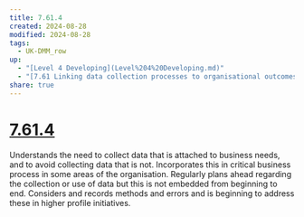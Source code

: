 ```yaml
---
title: 7.61.4
created: 2024-08-28
modified: 2024-08-28
tags:
  - UK-DMM_row
up:
  - "[Level 4 Developing](Level%204%20Developing.md)"
  - "[7.61 Linking data collection processes to organisational outcomes](7.61%20Linking%20data%20collection%20processes%20to%20organisational%20outcomes.md)"
share: true
---
```

# [7.61.4](7.61.4.md)

Understands the need to collect data that is attached to business needs, and to avoid collecting data that is not. Incorporates this in critical business process in some areas of the organisation. Regularly plans ahead regarding the collection or use of data but this is not embedded from beginning to end. Considers and records methods and errors and is beginning to address these in higher profile initiatives.
